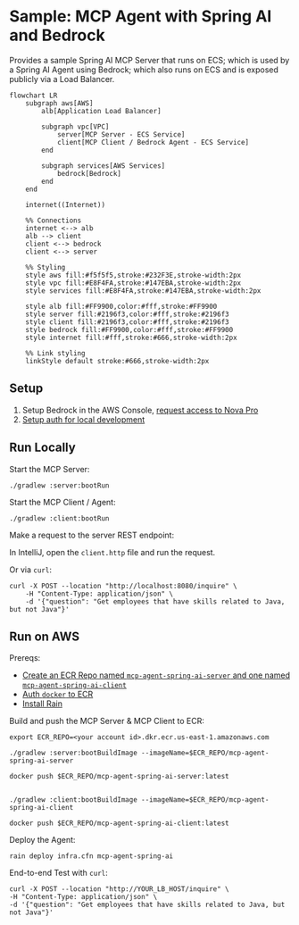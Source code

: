 # Sample: MCP Agent with Spring AI and Bedrock

Provides a sample Spring AI MCP Server that runs on ECS; which is used by a Spring AI Agent using Bedrock; which also runs on ECS and is exposed publicly via a Load Balancer.

```mermaid
flowchart LR
    subgraph aws[AWS]
        alb[Application Load Balancer]
        
        subgraph vpc[VPC]
            server[MCP Server - ECS Service]
            client[MCP Client / Bedrock Agent - ECS Service]
        end
        
        subgraph services[AWS Services]
            bedrock[Bedrock]
        end
    end
    
    internet((Internet))
    
    %% Connections
    internet <--> alb
    alb --> client
    client <--> bedrock
    client <--> server

    %% Styling
    style aws fill:#f5f5f5,stroke:#232F3E,stroke-width:2px
    style vpc fill:#E8F4FA,stroke:#147EBA,stroke-width:2px
    style services fill:#E8F4FA,stroke:#147EBA,stroke-width:2px

    style alb fill:#FF9900,color:#fff,stroke:#FF9900
    style server fill:#2196f3,color:#fff,stroke:#2196f3
    style client fill:#2196f3,color:#fff,stroke:#2196f3
    style bedrock fill:#FF9900,color:#fff,stroke:#FF9900
    style internet fill:#fff,stroke:#666,stroke-width:2px

    %% Link styling
    linkStyle default stroke:#666,stroke-width:2px
```

## Setup

1. Setup Bedrock in the AWS Console, [request access to Nova Pro](https://us-east-1.console.aws.amazon.com/bedrock/home?region=us-east-1#/modelaccess)
1. [Setup auth for local development](https://docs.aws.amazon.com/cli/v1/userguide/cli-chap-authentication.html)

## Run Locally

Start the MCP Server:
```
./gradlew :server:bootRun
```

Start the MCP Client / Agent:
```
./gradlew :client:bootRun
```

Make a request to the server REST endpoint:

In IntelliJ, open the `client.http` file and run the request.

Or via `curl`:
```
curl -X POST --location "http://localhost:8080/inquire" \
    -H "Content-Type: application/json" \
    -d '{"question": "Get employees that have skills related to Java, but not Java"}'
```

## Run on AWS

Prereqs:
- [Create an ECR Repo named `mcp-agent-spring-ai-server` and one named `mcp-agent-spring-ai-client`](https://us-east-1.console.aws.amazon.com/ecr/private-registry/repositories/create?region=us-east-1)
- [Auth `docker` to ECR](https://docs.aws.amazon.com/AmazonECR/latest/userguide/registry_auth.html)
- [Install Rain](https://github.com/aws-cloudformation/rain)

Build and push the MCP Server & MCP Client to ECR:
```
export ECR_REPO=<your account id>.dkr.ecr.us-east-1.amazonaws.com

./gradlew :server:bootBuildImage --imageName=$ECR_REPO/mcp-agent-spring-ai-server

docker push $ECR_REPO/mcp-agent-spring-ai-server:latest


./gradlew :client:bootBuildImage --imageName=$ECR_REPO/mcp-agent-spring-ai-client

docker push $ECR_REPO/mcp-agent-spring-ai-client:latest
```

Deploy the Agent:
```
rain deploy infra.cfn mcp-agent-spring-ai
```

End-to-end Test with `curl`:
```
curl -X POST --location "http://YOUR_LB_HOST/inquire" \
-H "Content-Type: application/json" \
-d '{"question": "Get employees that have skills related to Java, but not Java"}'
```
